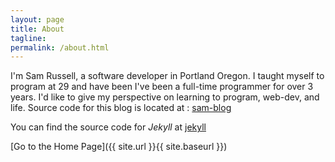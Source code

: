 ```yaml
---
layout: page
title: About
tagline: 
permalink: /about.html
---
```


I'm Sam Russell, a software developer in Portland Oregon.  I taught myself to program at 29 and have been I've been a full-time programmer for over 3 years.  I'd like to give my perspective on learning to program, web-dev, and life.  Source code for this blog is located at  : [sam-blog](https://github.com/Robooto/robooto.github.io)

You can find the source code for _Jekyll_ at [jekyll](https://github.com/jekyll/jekyll)


[Go to the Home Page]({{ site.url }}{{ site.baseurl }})
